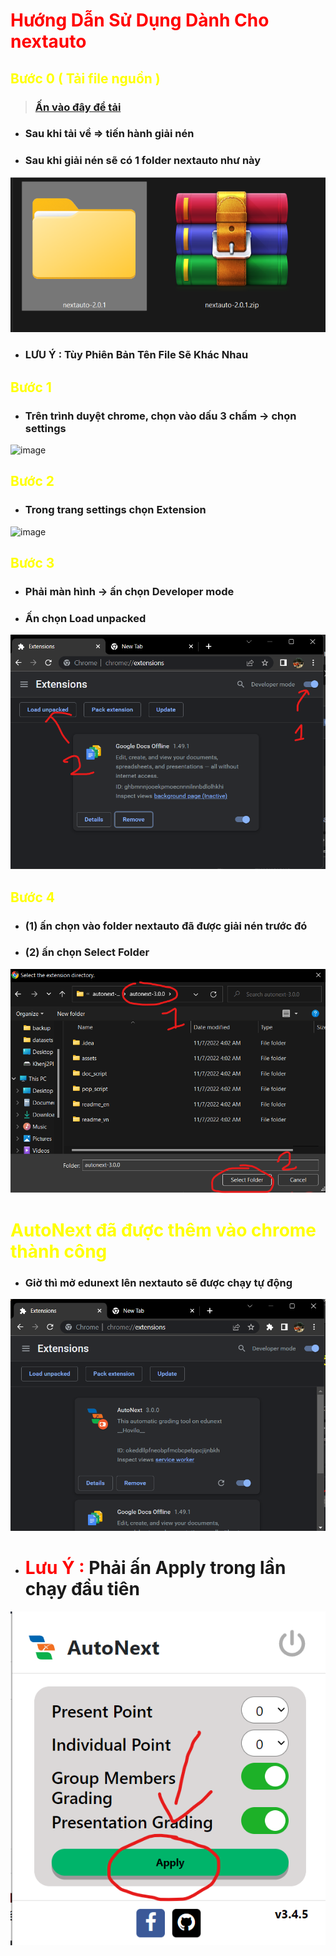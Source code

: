 # <font color="red"> Hướng Dẫn Sử Dụng Dành Cho nextauto </font>

## <font color="yellow"> Bước 0 ( Tải file nguồn  ) </font>

> ### [Ấn vào đây để tải ](https://github.com/khengyun/autonext/archive/refs/tags/v3.4.5.zip)

- ### Sau khi tải về  =>  tiến hành giải nén

- ### Sau khi giải nén sẽ có 1 folder nextauto như này
![img.png](img.png )
- ### LƯU Ý : Tùy Phiên Bản Tên File Sẽ Khác Nhau

## <font color="yellow"> Bước 1 </font>
- ### Trên trình duyệt chrome, chọn vào dấu 3 chấm -> chọn settings

![image](https://user-images.githubusercontent.com/78076796/199047570-b68b03b2-b9b1-47d2-ad6d-9492998613a6.png)

## <font color="yellow"> Bước 2</font>
- ### Trong trang settings chọn Extension

![image](https://user-images.githubusercontent.com/78076796/199048023-6a9cbbfc-c1fe-4d70-80ad-4d5e8e826316.png)

## <font color="yellow">  Bước 3</font>
- ### Phải màn hình -> ấn chọn Developer mode
- ### Ấn chọn Load unpacked

![img_3.png](img_3.png)


## <font color="yellow"> Bước 4</font>
- ### (1) ấn chọn vào folder nextauto đã được giải nén trước đó 
- ### (2) ấn chọn Select Folder


![img_6.png](img_6.png)

# <font color="yellow"> AutoNext đã được thêm vào chrome thành công</font>

- ### Giờ thì mở edunext lên nextauto sẽ được chạy tự động

![img_7.png](img_7.png)

- # <font color="red"> Lưu Ý :</font> Phải ấn Apply trong lần chạy đầu tiên

![img_8.png](img_8.png)

